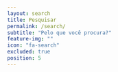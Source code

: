```yaml
---
layout: search
title: Pesquisar
permalink: /search/
subtitle: "Pelo que você procura?"
feature-img: ""
icon: "fa-search"
excluded: true
position: 5
---
```

